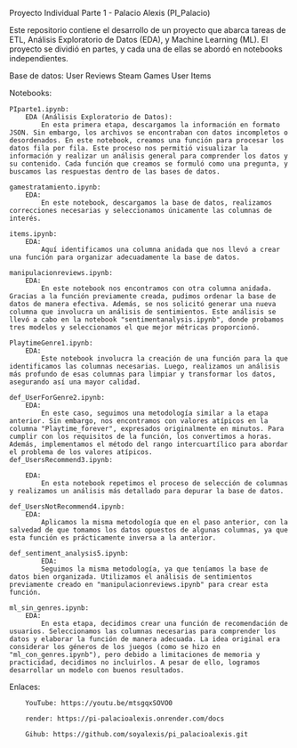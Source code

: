 Proyecto Individual Parte 1 - Palacio Alexis (PI_Palacio)

Este repositorio contiene el desarrollo de un proyecto que abarca tareas de ETL, Análisis Exploratorio de Datos (EDA), y Machine Learning (ML). El proyecto se dividió en partes, y cada una de ellas se abordó en notebooks independientes.

Base de datos:
    User Reviews
    Steam Games
    User Items

Notebooks:
    
    PIparte1.ipynb:
        EDA (Análisis Exploratorio de Datos):
            En esta primera etapa, descargamos la información en formato JSON. Sin embargo, los archivos se encontraban con datos incompletos o desordenados. En este notebook, creamos una función para procesar los datos fila por fila. Este proceso nos permitió visualizar la información y realizar un análisis general para comprender los datos y su contenido. Cada función que creamos se formuló como una pregunta, y buscamos las respuestas dentro de las bases de datos.
    
    gamestratamiento.ipynb:
        EDA:
            En este notebook, descargamos la base de datos, realizamos correcciones necesarias y seleccionamos únicamente las columnas de interés.
    
    items.ipynb:
        EDA:
            Aquí identificamos una columna anidada que nos llevó a crear una función para organizar adecuadamente la base de datos.
    
    manipulacionreviews.ipynb:
        EDA:
            En este notebook nos encontramos con otra columna anidada. Gracias a la función previamente creada, pudimos ordenar la base de datos de manera efectiva. Además, se nos solicitó generar una nueva columna que involucra un análisis de sentimientos. Este análisis se llevó a cabo en la notebook "sentimentanalysis.ipynb", donde probamos tres modelos y seleccionamos el que mejor métricas proporcionó.
   
    PlaytimeGenre1.ipynb:
        EDA:
            Este notebook involucra la creación de una función para la que identificamos las columnas necesarias. Luego, realizamos un análisis más profundo de esas columnas para limpiar y transformar los datos, asegurando así una mayor calidad.
    
    def_UserForGenre2.ipynb:
        EDA:
            En este caso, seguimos una metodología similar a la etapa anterior. Sin embargo, nos encontramos con valores atípicos en la columna "Playtime_forever", expresados originalmente en minutos. Para cumplir con los requisitos de la función, los convertimos a horas. Además, implementamos el método del rango intercuartílico para abordar el problema de los valores atípicos.
    def_UsersRecommend3.ipynb:
       
        EDA:
            En esta notebook repetimos el proceso de selección de columnas y realizamos un análisis más detallado para depurar la base de datos.
    
    def_UsersNotRecommend4.ipynb:
        EDA:
            Aplicamos la misma metodología que en el paso anterior, con la salvedad de que tomamos los datos opuestos de algunas columnas, ya que esta función es prácticamente inversa a la anterior.
    
    def_sentiment_analysis5.ipynb:
            EDA:
            Seguimos la misma metodología, ya que teníamos la base de datos bien organizada. Utilizamos el análisis de sentimientos previamente creado en "manipulacionreviews.ipynb" para crear esta función.
    
    ml_sin_genres.ipynb:
        EDA:
            En esta etapa, decidimos crear una función de recomendación de usuarios. Seleccionamos las columnas necesarias para comprender los datos y elaborar la función de manera adecuada. La idea original era considerar los géneros de los juegos (como se hizo en "ml_con_genres.ipynb"), pero debido a limitaciones de memoria y practicidad, decidimos no incluirlos. A pesar de ello, logramos desarrollar un modelo con buenos resultados.

Enlaces:
        
        YouTube: https://youtu.be/mtsgqxSOVO0
        
        render: https://pi-palacioalexis.onrender.com/docs
        
        Gihub: https://github.com/soyalexis/pi_palacioalexis.git

